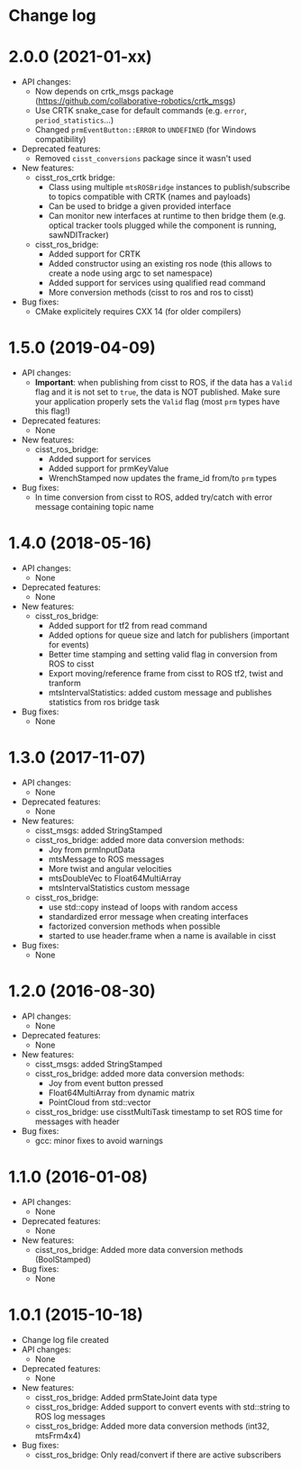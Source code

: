 Change log
==========

2.0.0 (2021-01-xx)
==================

* API changes:
  * Now depends on crtk_msgs package (https://github.com/collaborative-robotics/crtk_msgs)
  * Use CRTK snake_case for default commands (e.g. `error`, `period_statistics`...)
  * Changed `prmEventButton::ERROR` to `UNDEFINED` (for Windows compatibility)
* Deprecated features:
  * Removed `cisst_conversions` package since it wasn't used
* New features:
  * cisst_ros_crtk bridge:
    * Class using multiple `mtsROSBridge` instances to publish/subscribe to topics compatible with CRTK (names and payloads)
    * Can be used to bridge a given provided interface
    * Can monitor new interfaces at runtime to then bridge them (e.g. optical tracker tools plugged while the component is running, sawNDITracker)
  * cisst_ros_bridge:
    * Added support for CRTK
    * Added constructor using an existing ros node (this allows to create a node using argc to set namespace)
    * Added support for services using qualified read command
    * More conversion methods (cisst to ros and ros to cisst)
* Bug fixes:
  * CMake explicitely requires CXX 14 (for older compilers)

1.5.0 (2019-04-09)
==================

* API changes:
  * **Important**: when publishing from cisst to ROS, if the data has a `Valid` flag and it is not set to `true`, the data is NOT published.  Make sure your application properly sets the `Valid` flag (most `prm` types have this flag!)
* Deprecated features:
  * None
* New features:
  * cisst_ros_bridge:
    * Added support for services
    * Added support for prmKeyValue
    * WrenchStamped now updates the frame_id from/to `prm` types
* Bug fixes:
  * In time conversion from cisst to ROS, added try/catch with error message containing topic name

1.4.0 (2018-05-16)
==================

* API changes:
  * None
* Deprecated features:
  * None
* New features:
  * cisst_ros_bridge:
    * Added support for tf2 from read command
    * Added options for queue size and latch for publishers (important for events)
    * Better time stamping and setting valid flag in conversion from ROS to cisst
    * Export moving/reference frame from cisst to ROS tf2, twist and tranform
    * mtsIntervalStatistics: added custom message and publishes statistics from ros bridge task
* Bug fixes:
  * None

1.3.0 (2017-11-07)
==================

* API changes:
  * None
* Deprecated features:
  * None
* New features:
  * cisst_msgs: added StringStamped
  * cisst_ros_bridge: added more data conversion methods:
    * Joy from prmInputData
    * mtsMessage to ROS messages
    * More twist and angular velocities
    * mtsDoubleVec to Float64MultiArray
    * mtsIntervalStatistics custom message
  * cisst_ros_bridge:
    * use std::copy instead of loops with random access
    * standardized error message when creating interfaces
    * factorized conversion methods when possible
    * started to use header.frame when a name is available in cisst
* Bug fixes:
  * None


1.2.0 (2016-08-30)
==================

* API changes:
  * None
* Deprecated features:
  * None
* New features:
  * cisst_msgs: added StringStamped
  * cisst_ros_bridge: added more data conversion methods:
    * Joy from event button pressed
    * Float64MultiArray from dynamic matrix
    * PointCloud from std::vector<vct3>
  * cisst_ros_bridge: use cisstMultiTask timestamp to set ROS time for messages with header
* Bug fixes:
  * gcc: minor fixes to avoid warnings


1.1.0 (2016-01-08)
==================

* API changes:
  * None
* Deprecated features:
  * None
* New features:
  * cisst_ros_bridge: Added more data conversion methods (BoolStamped)
* Bug fixes:
  * None


1.0.1 (2015-10-18)
==================

* Change log file created
* API changes:
  * None
* Deprecated features:
  * None
* New features:
  * cisst_ros_bridge: Added prmStateJoint data type
  * cisst_ros_bridge: Added support to convert events with std::string to ROS log messages
  * cisst_ros_bridge: Added more data conversion methods (int32, mtsFrm4x4)
* Bug fixes:
  * cisst_ros_bridge: Only read/convert if there are active subscribers
